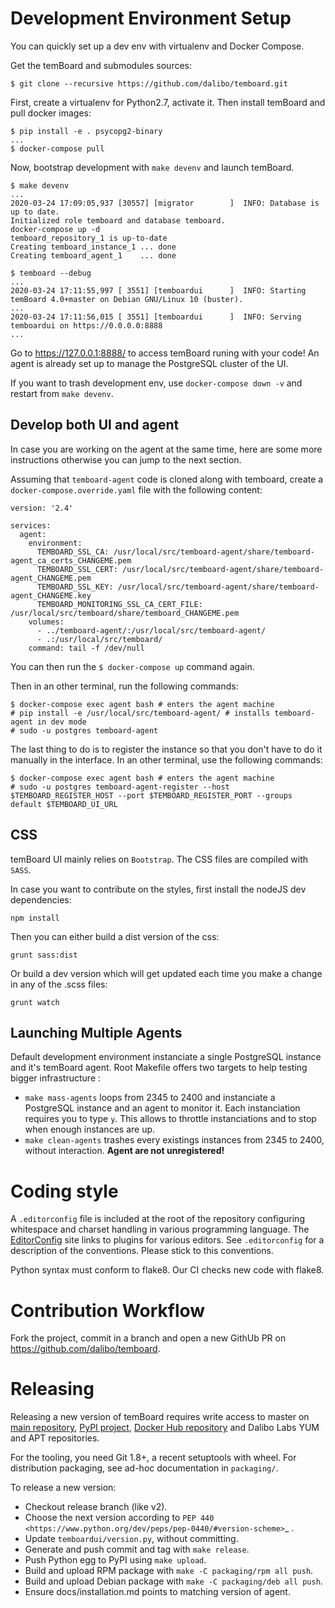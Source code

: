 # Development Environment Setup

You can quickly set up a dev env with virtualenv and Docker Compose.

Get the temBoard and submodules sources:

```console
$ git clone --recursive https://github.com/dalibo/temboard.git
```

First, create a virtualenv for Python2.7, activate it. Then install temBoard and
pull docker images:

``` console
$ pip install -e . psycopg2-binary
...
$ docker-compose pull
```

Now, bootstrap development with `make devenv` and launch temBoard.

``` console
$ make devenv
...
2020-03-24 17:09:05,937 [30557] [migrator        ]  INFO: Database is up to date.
Initialized role temboard and database temboard.
docker-compose up -d
temboard_repository_1 is up-to-date
Creating temboard_instance_1 ... done
Creating temboard_agent_1    ... done

$ temboard --debug
...
2020-03-24 17:11:55,997 [ 3551] [temboardui      ]  INFO: Starting temBoard 4.0+master on Debian GNU/Linux 10 (buster).
...
2020-03-24 17:11:56,015 [ 3551] [temboardui      ]  INFO: Serving temboardui on https://0.0.0.0:8888
...
```

Go to https://127.0.0.1:8888/ to access temBoard runing with your code! An agent
is already set up to manage the PostgreSQL cluster of the UI.

If you want to trash development env, use `docker-compose down -v` and restart
from `make devenv`.


## Develop both UI and agent

In case you are working on the agent at the same time, here are some more
instructions otherwise you can jump to the next section.

Assuming that `temboard-agent` code is cloned along with temboard, create a
`docker-compose.override.yaml` file with the following content:

```
version: '2.4'

services:
  agent:
    environment:
      TEMBOARD_SSL_CA: /usr/local/src/temboard-agent/share/temboard-agent_ca_certs_CHANGEME.pem
      TEMBOARD_SSL_CERT: /usr/local/src/temboard-agent/share/temboard-agent_CHANGEME.pem
      TEMBOARD_SSL_KEY: /usr/local/src/temboard-agent/share/temboard-agent_CHANGEME.key
      TEMBOARD_MONITORING_SSL_CA_CERT_FILE: /usr/local/src/temboard/share/temboard_CHANGEME.pem
    volumes:
      - ../temboard-agent/:/usr/local/src/temboard-agent/
      - .:/usr/local/src/temboard/
    command: tail -f /dev/null
```

You can then run the `$ docker-compose up` command again.

Then in an other terminal, run the following commands:

```
$ docker-compose exec agent bash # enters the agent machine
# pip install -e /usr/local/src/temboard-agent/ # installs temboard-agent in dev mode
# sudo -u postgres temboard-agent
```

The last thing to do is to register the instance so that you don't have to do
it manually in the interface. In an other terminal, use the following commands:
```
$ docker-compose exec agent bash # enters the agent machine
# sudo -u postgres temboard-agent-register --host $TEMBOARD_REGISTER_HOST --port $TEMBOARD_REGISTER_PORT --groups default $TEMBOARD_UI_URL
```

## CSS

temBoard UI mainly relies on `Bootstrap`. The CSS files are compiled with
`SASS`.

In case you want to contribute on the styles, first install the nodeJS dev
dependencies:

```
npm install
```

Then you can either build a dist version of the css:
```
grunt sass:dist
```

Or build a dev version which will get updated each time you make a change in
any of the .scss files:
```
grunt watch
```


## Launching Multiple Agents

Default development environment instanciate a single PostgreSQL instance and
it's temBoard agent. Root Makefile offers two targets to help testing bigger
infrastructure :

- `make mass-agents` loops from 2345 to 2400 and instanciate a PostgreSQL
  instance and an agent to monitor it. Each instanciation requires you to type
  `y`. This allows to throttle instanciations and to stop when enough instances
  are up.
- `make clean-agents` trashes every existings instances from 2345 to 2400,
  without interaction. **Agent are not unregistered!**


# Coding style

A `.editorconfig` file is included at the root of the repository configuring
whitespace and charset handling in various programming language.
The [EditorConfig]( http://editorconfig.org/#download) site links to plugins for
various editors. See `.editorconfig` for a description of the conventions.
Please stick to this conventions.

Python syntax must conform to flake8. Our CI checks new code with flake8.


# Contribution Workflow

Fork the project, commit in a branch and open a new GithUb PR on
https://github.com/dalibo/temboard.


# Releasing

Releasing a new version of temBoard requires write access to master on [main
repository](https://github.com/dalibo/temboard), [PyPI
project](https://pypi.org/project/temboard), [Docker Hub
repository](https://hub.docker.com/r/dalibo/temboard) and Dalibo Labs YUM and
APT repositories.

For the tooling, you need Git 1.8+, a recent setuptools with wheel. For
distribution packaging, see ad-hoc documentation in `packaging/`.

To release a new version:

- Checkout release branch (like v2).
- Choose the next version according to `PEP 440
  <https://www.python.org/dev/peps/pep-0440/#version-scheme>`_ .
- Update `temboardui/version.py`, without committing.
- Generate and push commit and tag with `make release`.
- Push Python egg to PyPI using `make upload`.
- Build and upload RPM package with `make -C packaging/rpm all push`.
- Build and upload Debian package with `make -C packaging/deb all push`.
- Ensure docs/installation.md points to matching version of agent.
